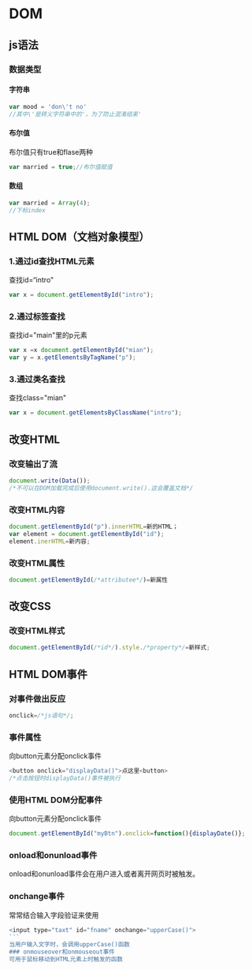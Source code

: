 # DOM

## js语法
### 数据类型
#### 字符串
```js
var mood = 'don\'t no'
//其中\'是转义字符串中的'，为了防止混淆结束'
```
#### 布尔值
布尔值只有true和flase两种
```js
var married = true;//布尔值赋值
```
#### 数组
```js
var married = Array(4);
//下标index
```


## HTML DOM（文档对象模型）

### 1.通过id查找HTML元素

查找id=“intro"

```javascript
var x = document.getElementById("intro");
```

### 2.通过标签查找

查找id="main"里的p元素

```javascript
var x =x document.getElementById("mian");
var y = x.getElementsByTagName("p");
```

### 3.通过类名查找

查找class="mian"

```javascript
var x = document.getElementsByClassName("intro");
```
## 改变HTML
### 改变输出了流
```javascript
document.write(Data());
/*不可以在DOM加载完成后使用document.write().这会覆盖文档*/
```
### 改变HTML内容
```javascript
document.getElementById("p").innerHTML=新的HTML；
var element = document.getElementById("id");
element.inerHTML=新内容;
```
### 改变HTML属性
```javascript
document.getElementById(/*attributee*/)=新属性
```
## 改变CSS
### 改变HTML样式
```js
document.getElementById(/*id*/).style./*property*/=新样式;
```
## HTML DOM事件
### 对事件做出反应
```js
onclick=/*js语句*/;
```
### 事件属性
向button元素分配onclick事件
```js
<button onclick="displayData()">点这里<button>
/*点击按钮时displayData()事件被执行
```
### 使用HTML DOM分配事件
向button元素分配onclick事件
```js
document.getElementById("myBtn").onclick=function(){displayDate()};
```
### onload和onunload事件
onload和onunload事件会在用户进入或者离开网页时被触发。
### onchange事件
常常结合输入字段验证来使用
````js
<input type="taxt" id="fname" onchange="upperCase()">
```
当用户输入文字时，会调用upperCase()函数
### onmouseover和onmouseout事件
可用于鼠标移动到HTML元素上时触发的函数









